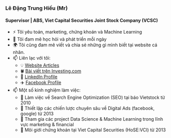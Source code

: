 ### Lê Đặng Trung Hiếu (Mr)
#### Supervisor | ABS, Viet Capital Securities Joint Stock Company (VCSC)
- :zap: Tôi yêu toán, marketing, chứng khoán và Machine Learning
- 🌱 Tôi đam mê học hỏi và phát triển mỗi ngày
- :earth_africa: Tôi cũng đam mê viết và chia sẻ những gì mình biết tại website cá nhân.
- 📫 Liên lạc với tôi: 
  - :bulb: [Website Articles](http://cafechungkhoan.com/)
  - 🍀 [Bài viết trên Investing.com](https://vn.investing.com/members/contributors/203314015/opinion)
  - :office: [LinkedIn Profile](https://www.linkedin.com/in/hi%E1%BA%BFu-l%C3%AA-%C4%91%E1%BA%B7ng-trung-b968014b/)
  - ✈️ [Facebook Profile](https://www.facebook.com/ledangtrunghieu)
- 📫 Một số kinh nghiệm làm việc: 
  - 🌿 Làm việc về Search Engine Optimization (SEO) tại báo Vietstock từ 2010
  - 🌿 Thiết lập các chiến lược chuyên sâu về Digital Ads (facebook, google) từ 2013
  - 🌿 Tham gia các project Data Science & Machine Learning trong lĩnh vực marketing & financial
  - 🌿 Môi giới chứng khoán tại Viet Capital Securities (HoSE:VCI) từ 2013
